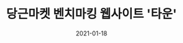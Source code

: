 ---
title: 당근마켓 벤치마킹 웹사이트 '타운'
description: https://github.com/i960107/town
image : 
date: 2021-01-18
---